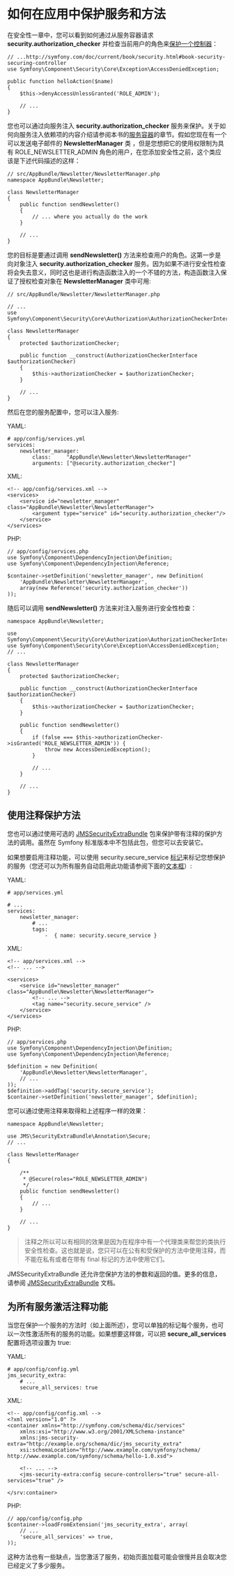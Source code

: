 # 如何在应用中保护服务和方法

在安全性一章中，您可以看到如何通过从服务容器请求 **security.authorization_checker** 并检查当前用户的角色来[保护一个控制器](http://symfony.com/doc/current/book/security.html#book-security-securing-controller)：

```
// ...http://symfony.com/doc/current/book/security.html#book-security-securing-controller
use Symfony\Component\Security\Core\Exception\AccessDeniedException;

public function helloAction($name)
{
    $this->denyAccessUnlessGranted('ROLE_ADMIN');

    // ...
}
```

您也可以通过向服务注入 **security.authorization_checker** 服务来保护。关于如何向服务注入依赖项的内容介绍请参阅本书的[服务容器](http://symfony.com/doc/current/book/service_container.html)的章节。假如您现在有一个可以发送电子邮件的 **NewsletterManager** 类 ，但是您想把它的使用权限制为具有 ROLE_NEWSLETTER_ADMIN 角色的用户，在您添加安全性之前，这个类应该是下述代码描述的这样：

```
// src/AppBundle/Newsletter/NewsletterManager.php
namespace AppBundle\Newsletter;

class NewsletterManager
{
    public function sendNewsletter()
    {
        // ... where you actually do the work
    }

    // ...
}
```

您的目标是要通过调用 **sendNewsletter()** 方法来检查用户的角色。这第一步是向对象注入  **security.authorization_checker** 服务。因为如果不进行安全性检查将会失去意义，同时这也是进行构造函数注入的一个不错的方法，构造函数注入保证了授权检查对象在 **NewsletterManager** 类中可用:

```
// src/AppBundle/Newsletter/NewsletterManager.php

// ...
use Symfony\Component\Security\Core\Authorization\AuthorizationCheckerInterface;

class NewsletterManager
{
    protected $authorizationChecker;

    public function __construct(AuthorizationCheckerInterface $authorizationChecker)
    {
        $this->authorizationChecker = $authorizationChecker;
    }

    // ...
}
```

然后在您的服务配置中，您可以注入服务:

YAML:

```
# app/config/services.yml
services:
    newsletter_manager:
        class:     "AppBundle\Newsletter\NewsletterManager"
        arguments: ["@security.authorization_checker"]
```

XML:

```
<!-- app/config/services.xml -->
<services>
    <service id="newsletter_manager" class="AppBundle\Newsletter\NewsletterManager">
        <argument type="service" id="security.authorization_checker"/>
    </service>
</services>
```

PHP:

```
// app/config/services.php
use Symfony\Component\DependencyInjection\Definition;
use Symfony\Component\DependencyInjection\Reference;

$container->setDefinition('newsletter_manager', new Definition(
    'AppBundle\Newsletter\NewsletterManager',
    array(new Reference('security.authorization_checker'))
));
```

随后可以调用 **sendNewsletter()**  方法来对注入服务进行安全性检查：

```
namespace AppBundle\Newsletter;

use Symfony\Component\Security\Core\Authorization\AuthorizationCheckerInterface;
use Symfony\Component\Security\Core\Exception\AccessDeniedException;
// ...

class NewsletterManager
{
    protected $authorizationChecker;

    public function __construct(AuthorizationCheckerInterface $authorizationChecker)
    {
        $this->authorizationChecker = $authorizationChecker;
    }

    public function sendNewsletter()
    {
        if (false === $this->authorizationChecker->isGranted('ROLE_NEWSLETTER_ADMIN')) {
            throw new AccessDeniedException();
        }

        // ...
    }

    // ...
}
```

## 使用注释保护方法

您也可以通过使用可选的 [JMSSecurityExtraBundle](https://github.com/schmittjoh/JMSSecurityExtraBundle) 包来保护带有注释的保护方法的调用。虽然在 Symfony 标准版本中不包括此包，但您可以去安装它。

如果想要启用注释功能，可以使用 security.secure_service [标记](http://symfony.com/doc/current/book/service_container.html#book-service-container-tags)来标记您想保护的服务（您还可以为所有服务自动启用此功能请参阅下面的[文本框]( http://symfony.com/doc/current/cookbook/security/securing_services.html#securing-services-annotations-sidebar)）:

YAML:

```
# app/services.yml

# ...
services:
    newsletter_manager:
        # ...
        tags:
            -  { name: security.secure_service }
```

XML:

```
<!-- app/services.xml -->
<!-- ... -->

<services>
    <service id="newsletter_manager" class="AppBundle\Newsletter\NewsletterManager">
        <!-- ... -->
        <tag name="security.secure_service" />
    </service>
</services>
```

PHP:

```
// app/services.php
use Symfony\Component\DependencyInjection\Definition;
use Symfony\Component\DependencyInjection\Reference;

$definition = new Definition(
    'AppBundle\Newsletter\NewsletterManager',
    // ...
));
$definition->addTag('security.secure_service');
$container->setDefinition('newsletter_manager', $definition);
```

您可以通过使用注释来取得和上述程序一样的效果：

```
namespace AppBundle\Newsletter;

use JMS\SecurityExtraBundle\Annotation\Secure;
// ...

class NewsletterManager
{

    /**
     * @Secure(roles="ROLE_NEWSLETTER_ADMIN")
     */
    public function sendNewsletter()
    {
        // ...
    }

    // ...
}
```

> 注释之所以可以有相同的效果是因为在程序中有一个代理类来帮您的类执行安全性检查。这也就是说，您只可以在公有和受保护的方法中使用注释，而不能在私有或者在带有 final 标记的方法中使用它们。

JMSSecurityExtraBundle 还允许您保护方法的参数和返回的值。更多的信息，请参阅 [JMSSecurityExtraBundle](https://github.com/schmittjoh/JMSSecurityExtraBundle) 文档。

## 为所有服务激活注释功能

当您在保护一个服务的方法时（如上面所述），您可以单独的标记每个服务，也可以一次性激活所有的服务的功能。如果想要这样做，可以把 **secure_all_services** 配置将选项设置为 true:

YAML:

```
# app/config/config.yml
jms_security_extra:
    # ...
    secure_all_services: true
```

XML:

```
<!-- app/config/config.xml -->
<?xml version="1.0" ?>
<container xmlns="http://symfony.com/schema/dic/services"
    xmlns:xsi="http://www.w3.org/2001/XMLSchema-instance"
    xmlns:jms-security-extra="http://example.org/schema/dic/jms_security_extra"
    xsi:schemaLocation="http://www.example.com/symfony/schema/ http://www.example.com/symfony/schema/hello-1.0.xsd">

    <!-- ... -->
    <jms-security-extra:config secure-controllers="true" secure-all-services="true" />

</srv:container>
```

PHP:

```
// app/config/config.php
$container->loadFromExtension('jms_security_extra', array(
    // ...
    'secure_all_services' => true,
));
```

这种方法也有一些缺点，当您激活了服务，初始页面加载可能会很慢并且会取决您已经定义了多少服务。